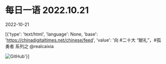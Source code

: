 # 每日一语 2022.10.21

2022-10-21

[{'type': 'text/html', 'language': None, 'base': 'https://chinadigitaltimes.net/chinese/feed', 'value': '向 #二十大 “献礼”，#孤勇者 系列之 @realcaixia

![GitHub](https://chinadigitaltimes.net/chinese/files/2022/10/1021.jpg)'}]